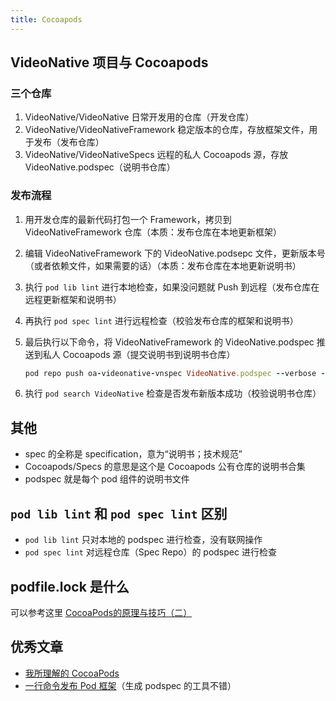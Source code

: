 ```yaml
---
title: Cocoapods
---
```


## VideoNative 项目与 Cocoapods
### 三个仓库
1. VideoNative/VideoNative 日常开发用的仓库（开发仓库）
2. VideoNative/VideoNativeFramework 稳定版本的仓库，存放框架文件，用于发布（发布仓库）
3. VideoNative/VideoNativeSpecs 远程的私人 Cocoapods 源，存放  VideoNative.podspec（说明书仓库）

### 发布流程
1. 用开发仓库的最新代码打包一个 Framework，拷贝到 VideoNativeFramework 仓库（本质：发布仓库在本地更新框架）
2. 编辑 VideoNativeFramework 下的 VideoNative.podsepc 文件，更新版本号（或者依赖文件，如果需要的话）（本质：发布仓库在本地更新说明书）
3. 执行 `pod lib lint` 进行本地检查，如果没问题就 Push 到远程（发布仓库在远程更新框架和说明书）
4. 再执行 `pod spec lint` 进行远程检查（校验发布仓库的框架和说明书）
5. 最后执行以下命令，将 VideoNativeFramework 的 VideoNative.podspec 推送到私人 Cocoapods 源（提交说明书到说明书仓库）

    ```ruby
    pod repo push oa-videonative-vnspec VideoNative.podspec --verbose --allow-warnings
    ```
6. 执行 `pod search VideoNative` 检查是否发布新版本成功（校验说明书仓库）

## 其他
+ spec 的全称是 specification，意为“说明书；技术规范”
+ Cocoapods/Specs 的意思是这个是 Cocoapods 公有仓库的说明书合集
+ podspec 就是每个 pod 组件的说明书文件


## `pod lib lint` 和 `pod spec lint` 区别
+ `pod lib lint` 只对本地的 podspec 进行检查，没有联网操作
+ `pod spec lint` 对远程仓库（Spec Repo）的 podspec 进行检查

## podfile.lock 是什么
可以参考这里 [CocoaPods的原理与技巧（二）](https://www.jianshu.com/p/fb202af858fd)

## 优秀文章
+ [我所理解的 CocoaPods](https://juejin.im/post/5b1cfaff6fb9a01e417b6051)
+ [一行命令发布 Pod 框架](https://juejin.im/entry/58df270f61ff4b006b1227c9)（生成 podspec 的工具不错）
